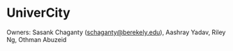 # UniverCity

Owners: Sasank Chaganty (schaganty@berekely.edu), Aashray Yadav, Riley Ng, Othman Abuzeid
